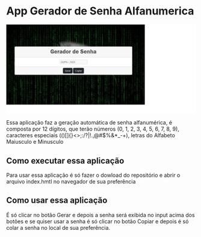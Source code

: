 # App Gerador de Senha Alfanumerica

<img src="https://github.com/Eliane-Santiago/AppGerarSenhaAlfanumerica/blob/main/GeradorSenhaAlfanumericapng.png"/>


Essa aplicação faz a geração automática de senha alfanumérica, é composta por 12 dígitos, que terão números (0, 1, 2, 3, 4, 5, 6, 7, 8, 9), caracteres especiais (()[]{}<>;:/?\|!.,@#$%&*_-+), letras do Alfabeto Maiusculo e Minusculo


## Como executar essa aplicação

Para usar essa aplicação é só fazer o dowload do repositório e abrir o arquivo index.hmtl no navegador de sua preferência


## Como usar essa aplicação

É só clicar no botão Gerar e depois a senha será exibida no input acima dos botões e se quiser usar a senha é só clicar no botão Copiar e depois é só colar a senha no local de sua preferência.
